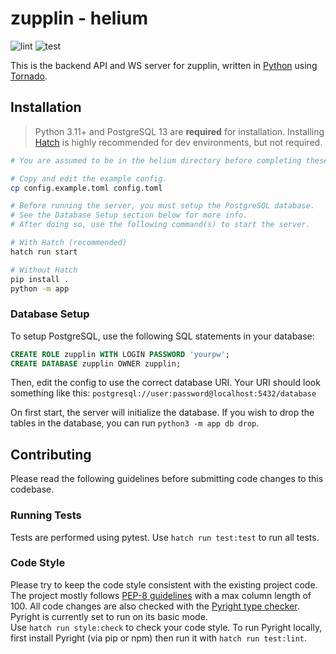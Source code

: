 # zupplin - helium

![lint](https://github.com/Fyssion/zupplin/actions/workflows/helium_lint.yml/badge.svg)
![test](https://github.com/Fyssion/zupplin/actions/workflows/helium_test.yml/badge.svg)

This is the backend API and WS server for zupplin, written in [Python](https://www.python.org/) using [Tornado](https://www.tornadoweb.org/).

## Installation

> Python 3.11+ and PostgreSQL 13 are **required** for installation.
> Installing [Hatch](hatch.pypa.io/) is highly recommended for dev environments, but not required.

```sh
# You are assumed to be in the helium directory before completing these steps.

# Copy and edit the example config.
cp config.example.toml config.toml

# Before running the server, you must setup the PostgreSQL database.
# See the Database Setup section below for more info.
# After doing so, use the following command(s) to start the server.

# With Hatch (recommended)
hatch run start

# Without Hatch
pip install .
python -m app
```

### Database Setup

To setup PostgreSQL, use the following SQL statements in your database:

```sql
CREATE ROLE zupplin WITH LOGIN PASSWORD 'yourpw';
CREATE DATABASE zupplin OWNER zupplin;
```

Then, edit the config to use the correct database URI.
Your URI should look something like this:
`postgresql://user:password@localhost:5432/database`

On first start, the server will initialize the database.
If you wish to drop the tables in the database, you can run `python3 -m app db drop`.

## Contributing

Please read the following guidelines before submitting code changes to this codebase.

### Running Tests

Tests are performed using pytest. Use `hatch run test:test` to run all tests.

### Code Style

Please try to keep the code style consistent with the existing project code.
The project mostly follows [PEP-8 guidelines](https://python.org/dev/peps/pep-0008) with a max column length of 100.
All code changes are also checked with the [Pyright type checker](https://github.com/microsoft/pyright).
Pyright is currently set to run on its basic mode.  
Use `hatch run style:check` to check your code style.
To run Pyright locally, first install Pyright (via pip or npm) then run it with `hatch run test:lint`.

